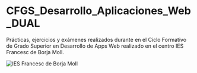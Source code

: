 # CFGS_Desarrollo_Aplicaciones_Web_DUAL
Prácticas, ejercicios y exámenes realizados durante en el Ciclo Formativo de Grado Superior en Desarrollo de Apps Web realizado en el centro IES Francesc de Borja Moll.

![IES Francesc de Borja Moll](http://liorna.cat/img/iesborja.png)

